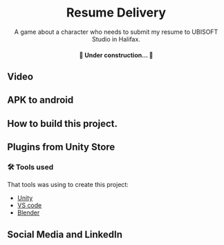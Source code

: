 <h1 align="center">Resume Delivery</h1> 

<p align="center">A game about a character who needs to submit my resume to UBISOFT Studio in Halifax.</p>


<h4 align="center"> 
	🚧  Under construction...  🚧
</h4>

## Video

## APK to android

## How to build this project.

## Plugins from  Unity Store

### 🛠 Tools used

That tools was using to create this project:

- [Unity](https://unity.com/)
- [VS code](https://code.visualstudio.com/)
- [Blender](https://www.blender.org/)


## Social Media and LinkedIn
